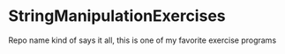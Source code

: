 # StringManipulationExercises
Repo name kind of says it all, this is one of my favorite exercise programs
